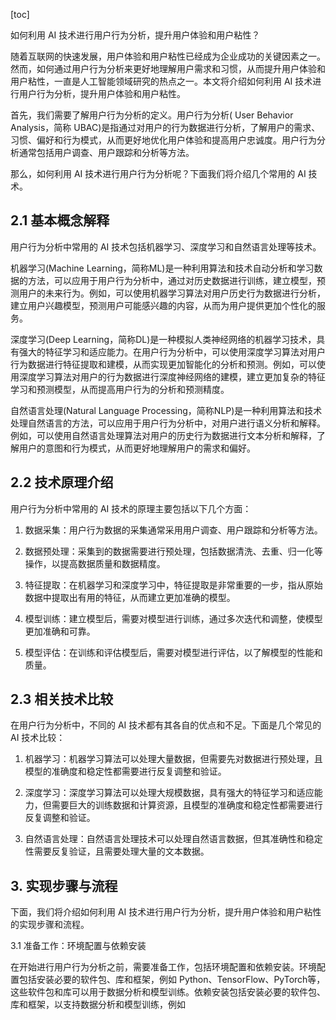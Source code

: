
[toc]                    
                
                
如何利用 AI 技术进行用户行为分析，提升用户体验和用户粘性？

随着互联网的快速发展，用户体验和用户粘性已经成为企业成功的关键因素之一。然而，如何通过用户行为分析来更好地理解用户需求和习惯，从而提升用户体验和用户粘性，一直是人工智能领域研究的热点之一。本文将介绍如何利用 AI 技术进行用户行为分析，提升用户体验和用户粘性。

首先，我们需要了解用户行为分析的定义。用户行为分析( User Behavior Analysis，简称 UBAC)是指通过对用户的行为数据进行分析，了解用户的需求、习惯、偏好和行为模式，从而更好地优化用户体验和提高用户忠诚度。用户行为分析通常包括用户调查、用户跟踪和分析等方法。

那么，如何利用 AI 技术进行用户行为分析呢？下面我们将介绍几个常用的 AI 技术。

## 2.1 基本概念解释

用户行为分析中常用的 AI 技术包括机器学习、深度学习和自然语言处理等技术。

机器学习(Machine Learning，简称ML)是一种利用算法和技术自动分析和学习数据的方法，可以应用于用户行为分析中，通过对历史数据进行训练，建立模型，预测用户的未来行为。例如，可以使用机器学习算法对用户历史行为数据进行分析，建立用户兴趣模型，预测用户可能感兴趣的内容，从而为用户提供更加个性化的服务。

深度学习(Deep Learning，简称DL)是一种模拟人类神经网络的机器学习技术，具有强大的特征学习和适应能力。在用户行为分析中，可以使用深度学习算法对用户行为数据进行特征提取和建模，从而实现更加智能化的分析和预测。例如，可以使用深度学习算法对用户的行为数据进行深度神经网络的建模，建立更加复杂的特征学习和预测模型，从而提高用户行为的分析和预测精度。

自然语言处理(Natural Language Processing，简称NLP)是一种利用算法和技术处理自然语言的方法，可以应用于用户行为分析中，对用户进行语义分析和解释。例如，可以使用自然语言处理算法对用户的历史行为数据进行文本分析和解释，了解用户的意图和行为模式，从而更好地理解用户的需求和偏好。

## 2.2 技术原理介绍

用户行为分析中常用的 AI 技术的原理主要包括以下几个方面：

1. 数据采集：用户行为数据的采集通常采用用户调查、用户跟踪和分析等方法。

2. 数据预处理：采集到的数据需要进行预处理，包括数据清洗、去重、归一化等操作，以提高数据质量和数据精度。

3. 特征提取：在机器学习和深度学习中，特征提取是非常重要的一步，指从原始数据中提取出有用的特征，从而建立更加准确的模型。

4. 模型训练：建立模型后，需要对模型进行训练，通过多次迭代和调整，使模型更加准确和可靠。

5. 模型评估：在训练和评估模型后，需要对模型进行评估，以了解模型的性能和质量。

## 2.3 相关技术比较

在用户行为分析中，不同的 AI 技术都有其各自的优点和不足。下面是几个常见的 AI 技术比较：

1. 机器学习：机器学习算法可以处理大量数据，但需要先对数据进行预处理，且模型的准确度和稳定性都需要进行反复调整和验证。

2. 深度学习：深度学习算法可以处理大规模数据，具有强大的特征学习和适应能力，但需要巨大的训练数据和计算资源，且模型的准确度和稳定性都需要进行反复调整和验证。

3. 自然语言处理：自然语言处理技术可以处理自然语言数据，但其准确性和稳定性需要反复验证，且需要处理大量的文本数据。

## 3. 实现步骤与流程

下面，我们将介绍如何利用 AI 技术进行用户行为分析，提升用户体验和用户粘性的实现步骤和流程。

3.1 准备工作：环境配置与依赖安装

在开始进行用户行为分析之前，需要准备工作，包括环境配置和依赖安装。环境配置包括安装必要的软件包、库和框架，例如 Python、TensorFlow、PyTorch等，这些软件包和库可以用于数据分析和模型训练。依赖安装包括安装必要的软件包、库和框架，以支持数据分析和模型训练，例如


